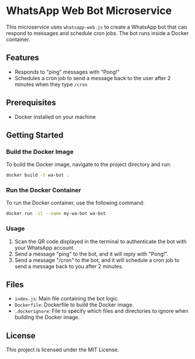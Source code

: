 # WhatsApp Web Bot Microservice

This microservice uses `whatsapp-web.js` to create a WhatsApp bot that can respond to messages and schedule cron jobs. The bot runs inside a Docker container.

## Features

- Responds to "ping" messages with "Pong!"
- Schedules a cron job to send a message back to the user after 2 minutes when they type `/cron`

## Prerequisites

- Docker installed on your machine

## Getting Started

### Build the Docker Image

To build the Docker image, navigate to the project directory and run:

```sh
docker build -t wa-bot .
```

### Run the Docker Container

To run the Docker container, use the following command:

```sh
docker run -it --name my-wa-bot wa-bot
```

### Usage

1. Scan the QR code displayed in the terminal to authenticate the bot with your WhatsApp account.
2. Send a message "ping" to the bot, and it will reply with "Pong!".
3. Send a message "/cron" to the bot, and it will schedule a cron job to send a message back to you after 2 minutes.

## Files

- `index.js`: Main file containing the bot logic.
- `Dockerfile`: Dockerfile to build the Docker image.
- `.dockerignore`: File to specify which files and directories to ignore when building the Docker image.

## License

This project is licensed under the MIT License.
